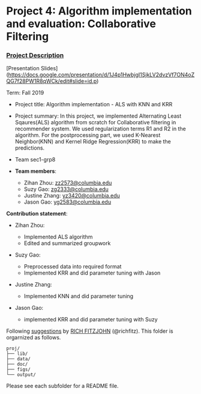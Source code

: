 # Project 4: Algorithm implementation and evaluation: Collaborative Filtering

### [Project Description](doc/project4_desc.md)

[Presentation Slides]
(https://docs.google.com/presentation/d/1J4p1HwbjgI1SjkLV2dvzVf7ON4oZQG7f28PW1R8qWCk/edit#slide=id.p)

Term: Fall 2019

+ Project title: Algorithm implementation - ALS with KNN and KRR 

+ Project summary: In this project, we implemented Alternating Least Sqaures(ALS) algorithm from scratch for Collaborative filtering in recommender system. We used regularization terms R1 and R2 in the algorithm. For the postprocessing part, we used K-Nearest Neighbor(KNN) and Kernel Ridge Regression(KRR) to make the predictions. 

+ Team sec1-grp8
+ **Team members**: 
	+ Zihan Zhou: zz2573@columbia.edu
	+ Suzy Gao: zg2333@columbia.edu
	+ Justine Zhang: yz3420@columbia.edu
	+ Jason Gao: yg2583@columbia.edu
	
**Contribution statement**:<br>

+ Zihan Zhou:
	+ Implemented ALS algorithm
	+ Edited and summarized groupwork
		
	
+ Suzy Gao:
	+ Preprocessed data into required format
	+ Implemented KRR and did parameter tuning with Jason
		
	
+ Justine Zhang:
	+ Implemented KNN and did parameter tuning	
		
	
+ Jason Gao:
	+ implemented KRR and did parameter tuning with Suzy	
		

Following [suggestions](http://nicercode.github.io/blog/2013-04-05-projects/) by [RICH FITZJOHN](http://nicercode.github.io/about/#Team) (@richfitz). This folder is orgarnized as follows.

```
proj/
├── lib/
├── data/
├── doc/
├── figs/
└── output/
```

Please see each subfolder for a README file.
